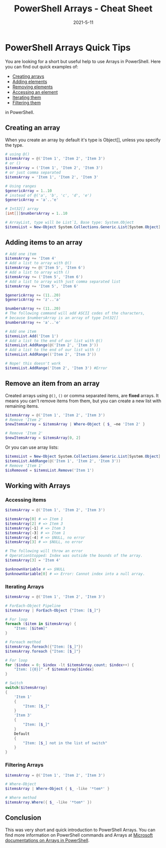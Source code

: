 ﻿---
slug: '/powershell-arrays-quick-how-to/'
title: "PowerShell Arrays - Cheat Sheet"
description: "Quick how-to for using Arrays in PowerShell, including: creating arrays, adding/removing elements, iterating/filtering them."
layout: blog-post-layout
date: 2021-5-11
type: post
---
# PowerShell Arrays Quick Tips

You are looking for a short but useful help to use Arrays in PowerShell. Here you can find out quick examples of:

* [Creating arrays](#creating-an-array)
* [Adding elements](#adding-items-to-an-array)
* [Removing elements](#remove-an-item-from-an-array)
* [Accessing an element](#accessing-items)
* [Iterating them](#iterating-arrays)
* [Filtering them](#filtering-arrays)

in PowerShell.

## Creating an array

When you create an array by default it's type is Object[], unless you specify the type.

```PowerShell
# using @()
$itemsArray = @('Item 1', 'Item 2', 'Item 3')
# or ()
$itemsArray = ('Item 1', 'Item 2', 'Item 3')
# or just comma separated
$itemsArray = 'Item 1', 'Item 2', 'Item 3'

# Using ranges
$genericArray = 1..10
# instead of @('a', 'b', 'c', 'd', 'e')
$genericArray = 'a'..'e'

# Int32[] array
[int[]]$numbersArray = 1..10

# ArrayList, type will be List`1, Base type: System.Object
$itemsList = New-Object System.Collections.Generic.List[System.Object]
```

## Adding items to an array

```PowerShell
# Add one item
$itemsArray += 'Item 4'
# Add a list to array with @()
$itemsArray += @('Item 5', 'Item 6')
# Add a list to array with ()
$itemsArray += ('Item 5', 'Item 6')
# Add a list to array with just comma separated list
$itemsArray += 'Item 5', 'Item 6'

$genericArray += (11..20)
$genericArray += 'z'..'a'

$numbersArray += (11..20)
# The following command will add ASCII codes of the characters,
# because $numbersArray is an array of type Int32[]
$numbersArray += 'a'..'e'

# Add one item
$itemsList.Add('Item 1')
# Add a list to the end of our list with @()
$itemsList.AddRange(@('Item 2', 'Item 3'))
# Add a list to the end of our list with ()
$itemsList.AddRange(('Item 2', 'Item 3'))

# Nope! this doesn't work
$itemsList.AddRange('Item 2', 'Item 3') #Error
```

## Remove an item from an array

Created arrays using `@()`, `()` or comma separated items, are **fixed** arrays. It means you can't remove items from them, but you can create a new list with remaining items.

```PowerShell
$itemsArray = @('Item 1', 'Item 2', 'Item 3')
# Remove 'Item 2'
$newItemsArray = $itemsArray | Where-Object { $_ –ne 'Item 2' }

# Remove 'Item 2'
$newItemsArray = $itemsArray[0, 2]
```

Or you can use array lists:

```PowerShell
$itemsList = New-Object System.Collections.Generic.List[System.Object]
$itemsList.AddRange(@('Item 1', 'Item 2', 'Item 3'))
# Remove 'Item 1'
$isRemoved = $itemsList.Remove('Item 1')
```

## Working with Arrays

### Accessing items

```PowerShell
$itemsArray = @('Item 1', 'Item 2', 'Item 3')

$itemsArray[0] # => Item 1
$itemsArray[2] # => Item 3
$itemsArray[-1] # => Item 3
$itemsArray[-3] # => Item 1
$itemsArray[-4] # => $NULL, no error
$itemsArray[3] # => $NULL, no error

# The following will throw an error
# OperationStopped: Index was outside the bounds of the array.
$itemsArray[3] = 'Item 4'

$unknownVariable # => $NULL
$unknownVariable[0] # => Error: Cannot index into a null array.
```

### Iterating Arrays

```PowerShell
$itemsArray = @('Item 1', 'Item 2', 'Item 3')

# ForEach-Object Pipeline
$itemsArray | ForEach-Object {"Item: [$_]"}

# For loop
foreach ($item in $itemsArray) {
    "Item: [$item]"
}

# Foreach method
$itemsArray.foreach({"Item: [$_]"})
$itemsArray.foreach {"Item: [$_]"}

# For loop
for ($index = 0; $index -lt $itemsArray.count; $index++) {
    "Item: [{0}]" -f $itemsArray[$index]
}

# Switch
switch($itemsArray)
{
    'Item 1'
    {
        "Item: [$_]"
    }
    'Item 3'
    {
        "Item: [$_]"
    }
    Default
    {
        "Item: [$_] not in the list of switch"
    }
}
```

### Filtering Arrays

```PowerShell
$itemsArray = @('Item 1', 'Item 2', 'Item 3')

# Where-Object
$itemsArray | Where-Object { $_ -like '*tem*' }

# Where method
$itemsArray.Where({ $_ -like '*tem*' })
```

## Conclusion

This was very short and quick introduction to PowerShell Arrays. You can find more information on PowerShell commands and Arrays at [Microsoft documentations on Arrays in PowerShell](https://docs.microsoft.com/en-us/powershell/module/microsoft.powershell.core/about/about_arrays?view=powershell-7.1).
